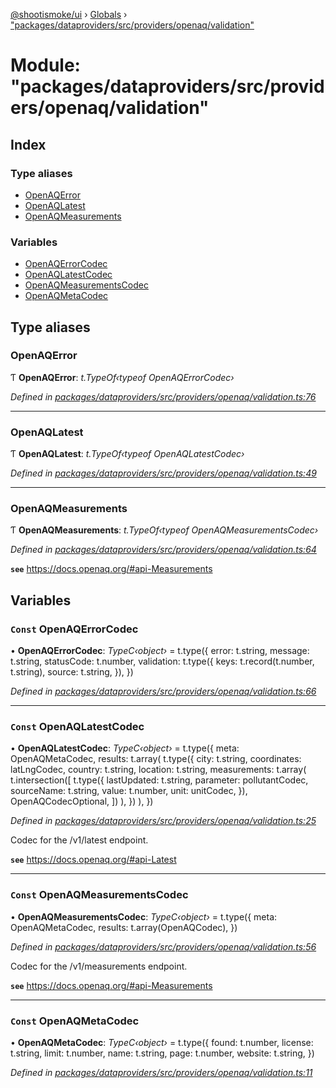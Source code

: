 [@shootismoke/ui](../README.md) › [Globals](../globals.md) › ["packages/dataproviders/src/providers/openaq/validation"](_packages_dataproviders_src_providers_openaq_validation_.md)

# Module: "packages/dataproviders/src/providers/openaq/validation"

## Index

### Type aliases

* [OpenAQError](_packages_dataproviders_src_providers_openaq_validation_.md#openaqerror)
* [OpenAQLatest](_packages_dataproviders_src_providers_openaq_validation_.md#openaqlatest)
* [OpenAQMeasurements](_packages_dataproviders_src_providers_openaq_validation_.md#openaqmeasurements)

### Variables

* [OpenAQErrorCodec](_packages_dataproviders_src_providers_openaq_validation_.md#const-openaqerrorcodec)
* [OpenAQLatestCodec](_packages_dataproviders_src_providers_openaq_validation_.md#const-openaqlatestcodec)
* [OpenAQMeasurementsCodec](_packages_dataproviders_src_providers_openaq_validation_.md#const-openaqmeasurementscodec)
* [OpenAQMetaCodec](_packages_dataproviders_src_providers_openaq_validation_.md#const-openaqmetacodec)

## Type aliases

###  OpenAQError

Ƭ **OpenAQError**: *t.TypeOf‹typeof OpenAQErrorCodec›*

*Defined in [packages/dataproviders/src/providers/openaq/validation.ts:76](https://github.com/shootismoke/common/blob/72777b1/packages/dataproviders/src/providers/openaq/validation.ts#L76)*

___

###  OpenAQLatest

Ƭ **OpenAQLatest**: *t.TypeOf‹typeof OpenAQLatestCodec›*

*Defined in [packages/dataproviders/src/providers/openaq/validation.ts:49](https://github.com/shootismoke/common/blob/72777b1/packages/dataproviders/src/providers/openaq/validation.ts#L49)*

___

###  OpenAQMeasurements

Ƭ **OpenAQMeasurements**: *t.TypeOf‹typeof OpenAQMeasurementsCodec›*

*Defined in [packages/dataproviders/src/providers/openaq/validation.ts:64](https://github.com/shootismoke/common/blob/72777b1/packages/dataproviders/src/providers/openaq/validation.ts#L64)*

**`see`** https://docs.openaq.org/#api-Measurements

## Variables

### `Const` OpenAQErrorCodec

• **OpenAQErrorCodec**: *TypeC‹object›* = t.type({
	error: t.string,
	message: t.string,
	statusCode: t.number,
	validation: t.type({
		keys: t.record(t.number, t.string),
		source: t.string,
	}),
})

*Defined in [packages/dataproviders/src/providers/openaq/validation.ts:66](https://github.com/shootismoke/common/blob/72777b1/packages/dataproviders/src/providers/openaq/validation.ts#L66)*

___

### `Const` OpenAQLatestCodec

• **OpenAQLatestCodec**: *TypeC‹object›* = t.type({
	meta: OpenAQMetaCodec,
	results: t.array(
		t.type({
			city: t.string,
			coordinates: latLngCodec,
			country: t.string,
			location: t.string,
			measurements: t.array(
				t.intersection([
					t.type({
						lastUpdated: t.string,
						parameter: pollutantCodec,
						sourceName: t.string,
						value: t.number,
						unit: unitCodec,
					}),
					OpenAQCodecOptional,
				])
			),
		})
	),
})

*Defined in [packages/dataproviders/src/providers/openaq/validation.ts:25](https://github.com/shootismoke/common/blob/72777b1/packages/dataproviders/src/providers/openaq/validation.ts#L25)*

Codec for the /v1/latest endpoint.

**`see`** https://docs.openaq.org/#api-Latest

___

### `Const` OpenAQMeasurementsCodec

• **OpenAQMeasurementsCodec**: *TypeC‹object›* = t.type({
	meta: OpenAQMetaCodec,
	results: t.array(OpenAQCodec),
})

*Defined in [packages/dataproviders/src/providers/openaq/validation.ts:56](https://github.com/shootismoke/common/blob/72777b1/packages/dataproviders/src/providers/openaq/validation.ts#L56)*

Codec for the /v1/measurements endpoint.

**`see`** https://docs.openaq.org/#api-Measurements

___

### `Const` OpenAQMetaCodec

• **OpenAQMetaCodec**: *TypeC‹object›* = t.type({
	found: t.number,
	license: t.string,
	limit: t.number,
	name: t.string,
	page: t.number,
	website: t.string,
})

*Defined in [packages/dataproviders/src/providers/openaq/validation.ts:11](https://github.com/shootismoke/common/blob/72777b1/packages/dataproviders/src/providers/openaq/validation.ts#L11)*
